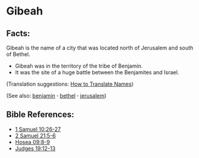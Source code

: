 # Gibeah #

## Facts: ##

Gibeah is the name of a city that was located north of Jerusalem and south of Bethel.

* Gibeah was in the territory of the tribe of Benjamin.
* It was the site of a huge battle between the Benjamites and Israel.

(Translation suggestions: [How to Translate Names](https://git.door43.org/Door43/en-ta-translate-vol1/src/master/content/translate_names.md))

(See also: [benjamin](../other/benjamin.md) **·** [bethel](../other/bethel.md) **·** [jerusalem](../other/jerusalem.md))

## Bible References: ##

* [1 Samuel 10:26-27](https://door43.org/en/bible/notes/1sa/10/26)
* [2 Samuel 21:5-6](https://door43.org/en/bible/notes/2sa/21/05)
* [Hosea 09:8-9](https://door43.org/en/bible/notes/hos/09/08)
* [Judges 19:12-13](https://door43.org/en/bible/notes/jdg/19/12)

